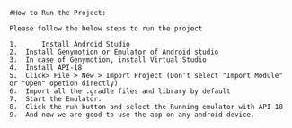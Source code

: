 
	#How to Run the Project:

	Please follow the below steps to run the project

	1.      Install Android Studio
	2.	Install Genymotion or Emulator of Android studio 
	3.	In case of Genymotion, install Virtual Studio
	4.	Install API-18
	5.	Click> File > New > Import Project (Don't select "Import Module" or "Open" opetion directly)
	6.	Import all the .gradle files and library by default
	7.	Start the Emulator.
	8.	Click the run button and select the Running emulator with API-18
	9.	And now we are good to use the app on any android device.
